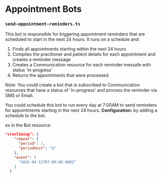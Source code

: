 # Appointment Bots

### `send-appointment-reminders.ts`

This bot is responsible for triggering appointment reminders that are scheduled to start in the next 24 hours. It runs on a schedule and:

1. Finds all appointments starting within the next 24 hours
2. Compiles the pracitioner and patient details for each appointment and creates a reminder message
3. Creates a Communication resource for each reminder messafe with status 'in-progress'
4. Returns the appointments that were processed.

Note: You could create a bot that is subscribed to Communication resources that have a status of 'in-progress' and process the reminder via SMS or Email.


You could schedule this bot to run every day at 7:00AM to send reminders for appointments starting in the next 24 hours.
**Configuration:**
by adding a schedule to the bot.

ex in the Bot resource:
```json 
"cronTiming": {
    "repeat": {
      "period": 1,
      "periodUnit": "d"
    },
    "event": [
      "2025-04-11T07:00:00.000Z"
    ]
  }
```
